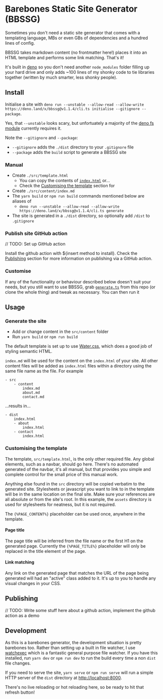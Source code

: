 # Barebones Static Site Generator (BBSSG)

Sometimes you don't need a static site generator that comes with a templating language, MBs or even GBs of dependencies and a hundred lines of config.

BBSSG takes markdown content (no frontmatter here!) places it into an HTML template and performs some link matching. That's it!

It's built in [deno](https://deno.land/) so you don't need another `node_modules` folder filling up your hard drive and only adds ~100 lines of my shonky code to tie libraries together (written by much smarter, less shonky people).

## Install

Initialise a site with `deno run --unstable --allow-read --allow-write https://deno.land/x/bbssg@v1.1.4/cli.ts initialise --gitignore --package`.

Yes, that `--unstable` looks scary, but unfortuately a majority of the [deno fs module](https://deno.land/std@0.89.0/fs) currently requires it.

Note the `--gitignore` and `--package`:

- `--gitignore` adds the `./dist` directory to your `.gitignore` file
- `--package` adds the `build` script to generate a BBSSG site

### Manual

- Create `./src/template.html`
    - You can copy the contents of [`index.html`](./blob/main/src/template.html) or...
    - Check the [Customising the template](#customising-the-template) section for
- Create `./src/content/index.md`
- The `yarn build` or `npm run build` commands mentioned below are aliases of
    - `deno run --unstable --allow-read --allow-write https://deno.land/x/bbssg@v1.1.4/cli.ts generate`
- The site is generated in a `./dist` directory, so optionally add `/dist` to `.gitignore`

### Publish site GitHub action

// TODO: Set up GitHub action

Install the github action with ${insert method to install}. Check the [Publishing](#publishing) section for more information on publishing via a GitHub action.

### Customise

If any of the functionality or behaviour described below doesn't suit your needs, but you still want to use BBSSG, grab [`generate.ts`](./blob/main/generate.ts) from this repo (or clone the whole thing) and tweak as necessary. You can then run it

## Usage

### Generate the site

- Add or change content in the `src/content` folder
- Run `yarn build` or `npm run build`

The default template is set up to use [Water.css](https://watercss.kognise.dev/), which does a good job of styling semantic HTML.

`index.md` will be used for the content on the `index.html` of your site. All other content files will be added as `index.html` files within a directory using the same file name as the file. For example

```
- src
    - content
        index.md
        about.md
        contact.md
```

...results in...

```
- dist
    index.html
    - about
        index.html
    - contact
        index.html
```

### Customising the template

The template, `src/template.html`, is the only other required file. Any global elements, such as a navbar, should go here. There's no automated generated of the navbar, it's all manual, but that provides you simple and complete control for the small price of this manual work.

Anything else found in the `src` directory will be copied verbatim to the generated site. Stylesheets or javascript you want to link to in the template will be in the same location on the final site. Make sure your references are all absolute or from the site's root. In this example, the `assets` directory is used for stylesheets for neatness, but it is not required.

The `{%PAGE_CONTENT%}` placeholder can be used once, anywhere in the template.

#### Page title

The page title will be inferred from the file name or the first H1 on the generated page. Currently the `{%PAGE_TITLE%}` placeholder will only be replaced in the title element of the page.

#### Link matching

Any link on the generated page that matches the URL of the page being generated will had an "active" class added to it. It's up to you to handle any visual changes in your CSS.

## Publishing

// TODO:
Write some stuff here about a github action, implement the github action as a demo

## Development

As this is a barebones generator, the development situation is pretty barebones too. Rather than setting up a built in file watcher, I use [watchexec](https://github.com/watchexec/watchexec) which is a fantastic general purpose file watcher. If you have this installed, run `yarn dev` or `npm run dev` to run the build every time a non `dist` file changes.

If you need to serve the site, `yarn serve` or `npm run serve` will run a simple HTTP server of the `dist` directory at [http://localhost:8000](http://localhost:8000).

There's no live reloading or hot reloading here, so be ready to hit that refresh button!